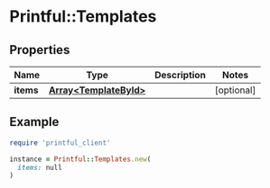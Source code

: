 # Printful::Templates

## Properties

| Name | Type | Description | Notes |
| ---- | ---- | ----------- | ----- |
| **items** | [**Array&lt;TemplateById&gt;**](TemplateById.md) |  | [optional] |

## Example

```ruby
require 'printful_client'

instance = Printful::Templates.new(
  items: null
)
```

